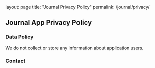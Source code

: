layout: page
title: "Journal Privacy Policy"
permalink: /journal/privacy/

## Journal App Privacy Policy

### Data Policy

We do not collect or store any information about application users.

### Contact
